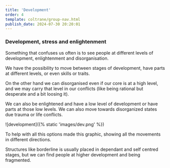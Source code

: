 ```yaml
---
title: 'Development'
order: 4
template: coltrane/group-nav.html
publish_date: 2024-07-30 20:20:01
---
```


### Development, stress and enlightenment

Something that confuses us often is to see people at different levels of development, enlightenment and disorganisation. 

We have the possibility to move between stages of development, have parts at different levels, or even skills or traits.

On the other hand we can disorganised even if our core is at a high level, and we may carry that level in our conflicts (like being rational but desperate and a bit loosing it).

We can also be enlightened and have a low level of development or have parts at those low levels. We can also move towards disorganized states due trauma or life conflicts.

![development]({% static 'images/dev.png' %})

To help with all this options made this graphic, showing all the movements in different directions.

Structures like borderline is usually placed in dependant and self centred stages, but we can find people at higher development and being fragmented.